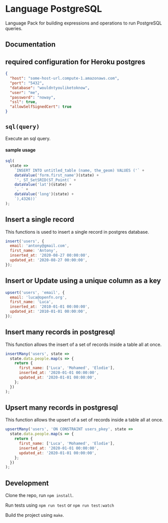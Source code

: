 # Language PostgreSQL

Language Pack for building expressions and operations to run PostgreSQL queries.

## Documentation

## required configuration for Heroku postgres

```json
{
  "host": "some-host-url.compute-1.amazonaws.com",
  "port": "5432",
  "database": "wouldntyouliketoknow",
  "user": "me",
  "password": "noway",
  "ssl": true,
  "allowSelfSignedCert": true
}
```

## `sql(query)`

Execute an sql query.

#### sample usage

```js
sql(
  state =>
    `INSERT INTO untitled_table (name, the_geom) VALUES ('` +
    dataValue('form.first_name')(state) +
    `', ST_SetSRID(ST_Point(` +
    dataValue('lat')(state) +
    `, ` +
    dataValue('long')(state) +
    `),4326))`
);
```

## Insert a single record

This functions is used to insert a single record in postgres database.

```js
insert('users', {
  email: 'antony@gmail.com',
  first_name: 'Antony',
  inserted_at: '2020-08-27 00:00:00',
  updated_at: '2020-08-27 00:00:00',
});
```

## Insert or Update using a unique column as a key

```js
upsert('users', 'email', {
  email: 'luca@openfn.org',
  first_name: 'Luca',
  inserted_at: '2010-01-01 00:00:00',
  updated_at: '2010-01-01 00:00:00',
});
```

## Insert many records in postgresql

This function allows the insert of a set of records inside a table all at once.

```js
insertMany('users', state =>
  state.data.people.map(s => {
    return {
      first_name: ['Luca', 'Mohamed', 'Elodie'],
      inserted_at: '2020-01-01 00:00:00',
      updated_at: '2020-01-01 00:00:00',
    };
  })
);
```

## Upsert many records in postgresql

This function allows the upsert of a set of records inside a table all at once.

```js
upsertMany('users', 'ON CONSTRAINT users_pkey', state =>
  state.data.people.map(s => {
    return {
      first_name: ['Luca', 'Mohamed', 'Elodie'],
      inserted_at: '2020-01-01 00:00:00',
      updated_at: '2020-01-01 00:00:00',
    };
  })
);
```

## Development

Clone the repo, run `npm install`.

Run tests using `npm run test` or `npm run test:watch`

Build the project using `make`.
